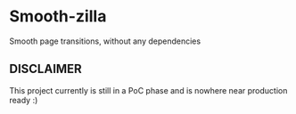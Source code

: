 # Smooth-zilla
Smooth page transitions, without any dependencies

## DISCLAIMER
This project currently is still in a PoC phase and is nowhere near production ready :)